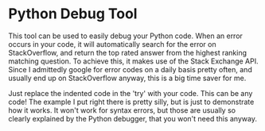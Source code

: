 # Python Debug Tool

This tool can be used to easily debug your Python code.
When an error occurs in your code, it will automatically search for the error on StackOverflow, and return the top rated answer from the highest ranking matching question. To achieve this, it makes use of the Stack Exchange API.
Since I admittedly google for error codes on a daily basis pretty often, and usually end up on StackOverflow anyway, this is a big time saver for me.

Just replace the indented code in the 'try' with your code. This can be any code! The example I put right there is pretty silly, but is just to demonstrate how it works. It won't work for syntax errors, but those are usually so clearly explained by the Python debugger, that you won't need this anyway.
